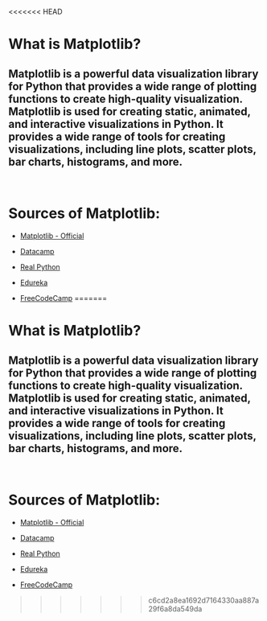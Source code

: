 <<<<<<< HEAD
# What is Matplotlib?
## Matplotlib is a powerful data visualization library for Python that provides a wide range of plotting functions to create high-quality visualization. Matplotlib is used for creating static, animated, and interactive visualizations in Python. It provides a wide range of tools for creating visualizations, including line plots, scatter plots, bar charts, histograms, and more.

<br/>

# Sources of Matplotlib:
- [Matplotlib - Official](https://matplotlib.org/stable/contents.html)

- [Datacamp](https://www.datacamp.com/community/tutorials/matplotlib-tutorial-python)

- [Real Python](https://realpython.com/python-matplotlib-guide/)

- [Edureka](https://youtu.be/yZTBMMdPOww)
  
- [FreeCodeCamp](https://www.youtube.com/watch?v=3Xc3CA655Y4)
=======
# What is Matplotlib?
## Matplotlib is a powerful data visualization library for Python that provides a wide range of plotting functions to create high-quality visualization. Matplotlib is used for creating static, animated, and interactive visualizations in Python. It provides a wide range of tools for creating visualizations, including line plots, scatter plots, bar charts, histograms, and more.

<br/>

# Sources of Matplotlib:
- [Matplotlib - Official](https://matplotlib.org/stable/contents.html)

- [Datacamp](https://www.datacamp.com/community/tutorials/matplotlib-tutorial-python)

- [Real Python](https://realpython.com/python-matplotlib-guide/)

- [Edureka](https://youtu.be/yZTBMMdPOww)
  
- [FreeCodeCamp](https://www.youtube.com/watch?v=3Xc3CA655Y4)
>>>>>>> c6cd2a8ea1692d7164330aa887a29f6a8da549da
